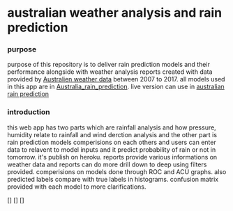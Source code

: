 # australian weather analysis and rain prediction

### purpose
purpose of this repository is to deliver rain prediction models and their performance alongside with weather analysis reports created with data provided by [Australien weather data](https://www.kaggle.com/jsphyg/weather-dataset-rattle-package) between 2007 to 2017. all models used in this app are in [Australia_rain_prediction](https://github.com/ashen007/Australia_rain_prediction). live version can use in [australian rain prediction](https://australian-rain-prediction.herokuapp.com/)

### introduction
this web app has two parts which are rainfall analysis and how pressure, humidity relate to rainfall and wind derction analysis and the other part is rain prediction models comperisions on each others and users can enter data to relavent to model inputs and it predict probability of rain or not in tomorrow. it's publish on heroku. reports provide various informations on weather data and reports can do more drill down to deep using filters provided. comperisions on models done through ROC and ACU graphs. also predicted labels compare with true labels in histograms. confusion matrix provided with each model to more clarifications.

[]
[]
[]
